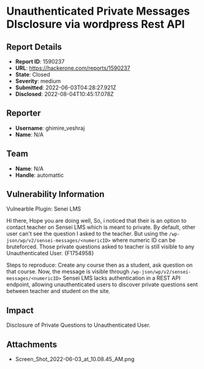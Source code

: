 # Unauthenticated Private Messages DIsclosure via wordpress Rest API

## Report Details
- **Report ID**: 1590237
- **URL**: https://hackerone.com/reports/1590237
- **State**: Closed
- **Severity**: medium
- **Submitted**: 2022-06-03T04:28:27.921Z
- **Disclosed**: 2022-08-04T10:45:17.078Z

## Reporter
- **Username**: ghimire_veshraj
- **Name**: N/A

## Team
- **Name**: N/A
- **Handle**: automattic

## Vulnerability Information
Vulnearble Plugin: Senei LMS

Hi there,
Hope you are doing well,
So, i noticed that their is an option to contact teacher on Sensei LMS which is meant to private.
By default, other user can't see the question I asked to the teacher.
But using the  `/wp-json/wp/v2/sensei-messages/<numericID>` where numeric ID can be bruteforced.
Those private questions asked to teacher is still visible to any Unauthenticated User.
{F1754958}

Steps to reproduce:
Create any course then as a student, ask question on that course.
Now, the message is visible through `/wp-json/wp/v2/sensei-messages/<numericID>` 
Sensei LMS lacks authentication in a REST API endpoint, allowing unauthenticated users to discover private questions sent between teacher and student on the site.

## Impact

Disclosure of Private Questions to Unauthenticated User.

## Attachments
- Screen_Shot_2022-06-03_at_10.08.45_AM.png
